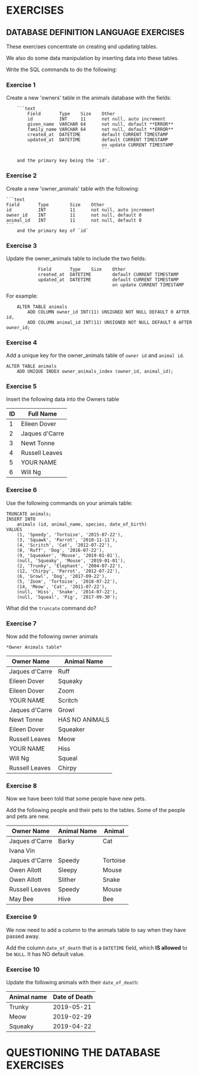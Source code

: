 # EXERCISES

## DATABASE DEFINITION LANGUAGE EXERCISES
These exercises concentrate on creating and updating tables.

We also do some data manipulation by inserting data into these tables.

Write the SQL commands to do the following:
### Exercise 1
Create a new 'owners' table in the animals database with the fields:
        
        ```text
            Field       Type    Size    Other
            id          INT     11      not null, auto increment
            given_name  VARCHAR 64      not null, default **ERROR**
            family_name VARCHAR 64      not null, default **ERROR**
            created_at  DATETIME        default CURRENT TIMESTAMP
            updated_at  DATETIME        default CURRENT TIMESTAMP
                                        on update CURRENT TIMESTAMP
                                        ```        

        and the primary key being the 'id'.                                        
### Exercise 2
Create a new 'owner_animals' table with the following:

    ```text
    Field       Type        Size    Other
    id          INT         11      not null, auto increment
    owner_id    INT         11      not null, default 0
    animal_id   INT         11      not null, default 0
    ```
        and the primary key of `id`
       
### Exercise 3       
Update the owner_animals table to include the two fields:

```text
            Field       Type    Size    Other
            created_at  DATETIME        default CURRENT TIMESTAMP
            updated_at  DATETIME        default CURRENT TIMESTAMP
                                        on update CURRENT TIMESTAMP
```

For example:
```mysql
    ALTER TABLE animals
    	ADD COLUMN owner_id INT(11) UNSIGNED NOT NULL DEFAULT 0 AFTER id,
 	    ADD COLUMN animal_id INT(11) UNSIGNED NOT NULL DEFAULT 0 AFTER owner_id;
```    

### Exercise 4
Add a unique key for the owner_animals table of `owner id` and `animal id`.

```mysql
ALTER TABLE animals
	ADD UNIQUE INDEX owner_animals_index (owner_id, animal_id);
```

### Exercise 5
Insert the following data into the Owners table
    
| ID | Full Name        |
|----|------------------|
| 1  | Eileen Dover     |
| 2  | Jaques d'Carre   |
| 3  | Newt Tonne       |
| 4  | Russell Leaves   |
| 5  | YOUR NAME        |
| 6  | Will Ng          |
    
### Exercise 6    
Use the following commands on your animals table:

```mysql
TRUNCATE animals;
INSERT INTO 
    animals (id, animal_name, species, date_of_birth) 
VALUES 
    (1, 'Speedy', 'Tortoise', '2015-07-22'),
    (3, 'Squawk', 'Parrot', '2010-11-11'),
    (4, 'Scritch', 'Cat', '2012-07-22'),
    (8, 'Ruff', 'Dog', '2016-07-22'),
    (9, 'Squeaker', 'Mouse', '2019-01-01'),
    (null, 'Squeaky', 'Mouse', '2019-01-01'),
    (2, 'Trunky', 'Elephant', '2004-07-22'),
    (12, 'Chirpy', 'Parrot', '2012-07-22'),
    (6, 'Growl', 'Dog', '2017-09-22'),
    (5, 'Zoom', 'Tortoise', '2018-07-22'),
    (14, 'Meow', 'Cat', '2011-07-22'),
    (null, 'Hiss', 'Snake', '2014-07-22'),
    (null, 'Squeal', 'Pig', '2017-09-30');
```

What did the `truncate` command do?

### Exercise 7
Now add the following owner animals    
    
    *Owner Animals table*
    
| Owner Name       | Animal Name        |
|------------------|--------------------|
| Jaques d'Carre   | Ruff               |
| Eileen Dover     | Squeaky            |
| Eileen Dover     | Zoom               |
| YOUR NAME        | Scritch            |
| Jaques d'Carre   | Growl              |
| Newt Tonne       | HAS NO ANIMALS     |
| Eileen Dover     | Squeaker           |
| Russell Leaves   | Meow               |
| YOUR NAME        | Hiss               |
| Will Ng          | Squeal             |
| Russell Leaves   | Chirpy             |

### Exercise 8                
Now we have been told that some people have new pets.

Add the following people and their pets to the tables. Some of 
the people and pets are new.
    
| Owner Name       | Animal Name        | Animal        |
|------------------|--------------------|---------------|
| Jaques d'Carre   | Barky              | Cat           |
| Ivana Vin        |                    |               |
| Jaques d'Carre   | Speedy             | Tortoise      |
| Owen Allott      | Sleepy             | Mouse         |
| Owen Allott      | Slither            | Snake         |
| Russell Leaves   | Speedy             | Mouse         |    
| May Bee          | Hive               | Bee           |

### Exercise 9
We now need to add a column to the animals table to say when
they have passed away.

Add the column `date_of_death` that is a `DATETIME` field, which **IS allowed** to be `NULL`. It has NO default value.  

### Exercise 10
Update the following animals with their `date_of_death`:

| Animal name   | Date of Death |
|---------------|---------------|
| Trunky        | 2019-05-21    |
| Meow          | 2019-02-29    |
| Squeaky       | 2019-04-22    |

# QUESTIONING THE DATABASE EXERCISES

